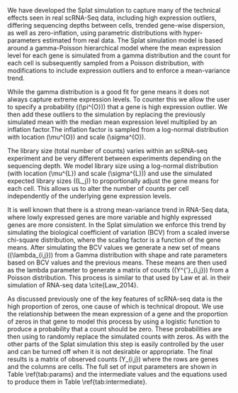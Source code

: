 We have developed the Splat simulation to capture many of the technical effects seen in real scRNA-Seq data, including high expression outliers, differing sequencing depths between cells, trended gene-wise dispersion, as well as zero-inflation, using parametric distributions with hyper-parameters estimated from real data. The Splat simulation model is based around a gamma-Poisson hierarchical model where the mean expression level for each gene is simulated from a gamma distribution and the count for each cell is subsequently sampled from a Poisson distribution, with modifications to include expression outliers and to enforce a mean-variance trend. 

While the gamma distribution is a good fit for gene means it does not always capture extreme expression levels. To counter this we allow the user to specify a probability (\(\pi^{O}\)) that a gene is high expression outlier. We then add these outliers to the simulation by replacing the previously simulated mean with the median mean expression level multiplied by an inflation factor.The inflation factor is sampled from a log-normal distribution with location \(\mu^{O}\) and scale \(\sigma^{O}\).

The library size (total number of counts) varies within an scRNA-seq experiment and be very different between experiments depending on the sequencing depth. We model library size using a log-normal distribution (with location \(\mu^{L}\) and scale \(\sigma^{L}\)) and use the simulated expected library sizes (\(L_j\)) to proportionally adjust the gene means for each cell. This allows us to alter the number of counts per cell independently of the underlying gene expression levels. 

It is well known that there is a strong mean-variance trend in RNA-Seq data, where lowly expressed genes are more variable and highly expressed genes are more consistent. In the Splat simulation we enforce this trend by simulating the biological coefficient of variation (BCV) from a scaled inverse chi-square distribution, where the scaling factor is a function of the gene means. After simulating the BCV values we generate a new set of means (\(\lambda_{i,j}\)) from a Gamma distribution with shape and rate parameters based on BCV values and the previous means. These means are then used as the lambda parameter to generate a matrix of counts (\(Y^{'}_{i,j}\)) from a Poisson distribution. This process is similar to that used by Law et al. in their simulation of RNA-seq data \cite{Law_2014}.

As discussed previously one of the key features of scRNA-seq data is the high proportion of zeros, one cause of which is technical dropout. We use the relationship between the mean expression of a gene and the proportion of zeros in that gene to model this process by using a logistic function to produce a probability that a count should be zero. These probabilities are then using to randomly replace the simulated counts with zeros. As with the other parts of the Splat simulation this step is easily controlled by the user and can be turned off when it is not desirable or appropriate. The final results is a matrix of observed counts \(Y_{i,j}\) where the rows are genes and the columns are cells. The full set of input parameters are shown in Table \ref{tab:params} and the intermediate values and the equations used to produce them in Table \ref{tab:intermediate}.